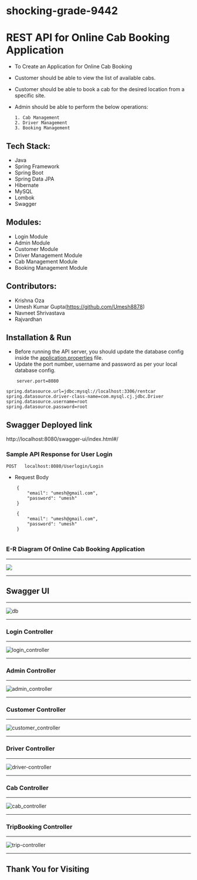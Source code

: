 # shocking-grade-9442

# REST API for Online Cab Booking Application

* To Create an Application for Online Cab Booking 

* Customer should be able to view the list of available cabs.

* Customer should be able to book a cab for the desired location from a specific site. 

* Admin should be able to perform the below operations:

      1. Cab Management 
      2. Driver Management
      3. Booking Management

## Tech Stack:

* Java
* Spring Framework
* Spring Boot
* Spring Data JPA
* Hibernate
* MySQL
* Lombok
* Swagger

## Modules:

* Login Module
* Admin Module
* Customer Module
* Driver Management Module
* Cab Management Module
* Booking Management Module

## Contributors:

* Krishna Oza
* Umesh Kumar Gupta(https://github.com/Umesh8878)
* Navneet Shrivastava
* Rajvardhan

## Installation & Run

* Before running the API server, you should update the database config inside the [application.properties](https://github.com/krishna98oza/shocking-grade-9442/blob/main/RentCar/pom.xml) file. 
* Update the port number, username and password as per your local database config.

```
    server.port=8080

spring.datasource.url=jdbc:mysql://localhost:3306/rentcar
spring.datasource.driver-class-name=com.mysql.cj.jdbc.Driver
spring.datasource.username=root
spring.datasource.password=root

```

## Swagger Deployed link
http://localhost:8080/swagger-ui/index.html#/

### Sample API Response for User Login

`POST   localhost:8080/Userlogin/Login`

* Request Body

```
    {
        "email": "umesh@gmail.com",
        "password": "umesh"
    }
    
    {
        "email": "umesh@gmail.com",
        "password": "umesh"
    }
    
```
 
### E-R Diagram Of Online Cab Booking Application
---

<img src="https://user-images.githubusercontent.com/101389007/233461279-5b887298-050a-45f0-adcd-671add82e5ad.png">


---

## Swagger UI

---

![db](https://github.com/krishna98oza/shocking-grade-9442/assets/115473268/d2a43f79-69c5-4fae-aa2e-d4a0880d4662)


---

### Login Controller

---

![login_controller](https://github.com/krishna98oza/shocking-grade-9442/assets/115473268/100d05ef-dbd3-47dd-b0fb-fb8cfbffe6c0)

---

### Admin Controller

---

![admin_controller](https://github.com/krishna98oza/shocking-grade-9442/assets/115473268/9ebb60d0-5e38-4845-85d5-10ece8a69aef)


---

### Customer Controller

---

![customer_controller](https://github.com/krishna98oza/shocking-grade-9442/assets/115473268/69a993c3-0f22-4213-80f7-9e1ac3136096)


---

### Driver Controller

---

![driver-controller](https://github.com/krishna98oza/shocking-grade-9442/assets/115473268/831214f4-e97d-47db-9109-eb7d201f2d75)


---

### Cab Controller

---

![cab_controller](https://github.com/krishna98oza/shocking-grade-9442/assets/115473268/17fe5844-4e18-43e6-a49a-c543c82796d3)


---

### TripBooking Controller

---

![trip-controller](https://github.com/krishna98oza/shocking-grade-9442/assets/115473268/5c8f0a4a-f34e-41d2-bd4f-e6e450ecd103)


---

## Thank You for Visiting
 
